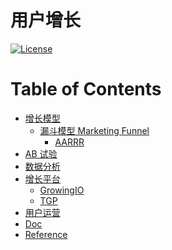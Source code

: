 # 用户增长

[![License](https://img.shields.io/badge/license-Apache%202-4EB1BA.svg)](https://www.apache.org/licenses/LICENSE-2.0.html)

Table of Contents
=================

   * [增长模型](#增长模型)
      * [漏斗模型 Marketing Funnel](#漏斗模型-marketing-funnel)
         * [<a href="GrowthModel/AARRR/README.md">AARRR</a>](#aarrr)
   * [<a href="ABTest/README.md">AB 试验</a>](#ab-试验)
   * [<a href="Analysis/README.md">数据分析</a>](#数据分析)
   * [<a href="UGP/README.md">增长平台</a>](#增长平台)
      * [GrowingIO](#growingio)
      * [TGP](#tgp)
   * [<a href="UserOperation/">用户运营</a>](#用户运营)
   * [Doc](#doc)
   * [Reference](#reference)

   